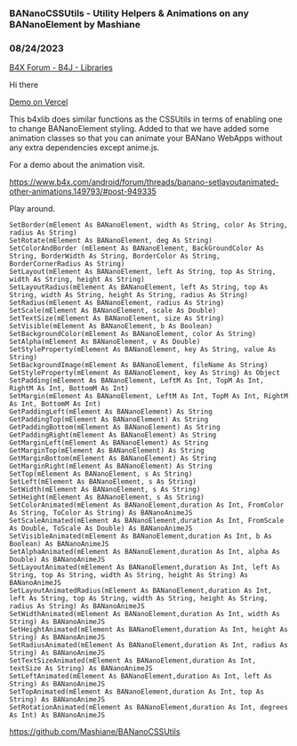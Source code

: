 ### BANanoCSSUtils - Utility Helpers & Animations on any BANanoElement by Mashiane
### 08/24/2023
[B4X Forum - B4J - Libraries](https://www.b4x.com/android/forum/threads/149805/)

Hi there  
  
[Demo on Vercel](https://ba-nano-css-utils.vercel.app/)  
  
This b4xlib does similar functions as the CSSUtils in terms of enabling one to change BANanoElement styling. Added to that we have added some animation classes so that you can animate your BANano WebApps without any extra dependencies except anime.js.  
  
For a demo about the animation visit.  
  
<https://www.b4x.com/android/forum/threads/banano-setlayoutanimated-other-animations.149793/#post-949335>  
  
Play around.  
  

```B4X
SetBorder(mElement As BANanoElement, width As String, color As String, radius As String)  
SetRotate(mElement As BANanoElement, deg As String)  
SetColorAndBorder (mElement As BANanoElement, BackGroundColor As String, BorderWidth As String, BorderColor As String, BorderCornerRadius As String)  
SetLayout(mElement As BANanoElement, left As String, top As String, width As String, height As String)  
SetLayoutRadius(mElement As BANanoElement, left As String, top As String, width As String, height As String, radius As String)  
SetRadius(mElement As BANanoElement, radius As String)  
SetScale(mElement As BANanoElement, scale As Double)  
SetTextSize(mElement As BANanoElement, size As String)  
SetVisible(mElement As BANanoElement, b As Boolean)  
SetBackgroundColor(mElement As BANanoElement, color As String)  
SetAlpha(mElement As BANanoElement, v As Double)  
SetStyleProperty(mElement As BANanoElement, key As String, value As String)  
SetBackgroundImage(mElement As BANanoElement, fileName As String)  
GetStyleProperty(mElement As BANanoElement, key As String) As Object  
SetPadding(mElement As BANanoElement, LeftM As Int, TopM As Int, RightM As Int, BottomM As Int)  
SetMargin(mElement As BANanoElement, LeftM As Int, TopM As Int, RightM As Int, BottomM As Int)  
GetPaddingLeft(mElement As BANanoElement) As String  
GetPaddingTop(mElement As BANanoElement) As String  
GetPaddingBottom(mElement As BANanoElement) As String  
GetPaddingRight(mElement As BANanoElement) As String  
GetMarginLeft(mElement As BANanoElement) As String  
GetMarginTop(mElement As BANanoElement) As String  
GetMarginBottom(mElement As BANanoElement) As String  
GetMarginRight(mElement As BANanoElement) As String  
SetTop(mElement As BANanoElement, s As String)  
SetLeft(mElement As BANanoElement, s As String)  
SetWidth(mElement As BANanoElement, s As String)  
SetHeight(mElement As BANanoElement, s As String)  
SetColorAnimated(mElement As BANanoElement,duration As Int, FromColor As String, ToColor As String) As BANanoAnimeJS  
SetScaleAnimated(mElement As BANanoElement,duration As Int, FromScale As Double, ToScale As Double) As BANanoAnimeJS  
SetVisibleAnimated(mElement As BANanoElement,duration As Int, b As Boolean) As BANanoAnimeJS  
SetAlphaAnimated(mElement As BANanoElement,duration As Int, alpha As Double) As BANanoAnimeJS  
SetLayoutAnimated(mElement As BANanoElement,duration As Int, left As String, top As String, width As String, height As String) As BANanoAnimeJS  
SetLayoutAnimatedRadius(mElement As BANanoElement,duration As Int, left As String, top As String, width As String, height As String, radius As String) As BANanoAnimeJS  
SetWidthAnimated(mElement As BANanoElement,duration As Int, width As String) As BANanoAnimeJS  
SetHeightAnimated(mElement As BANanoElement,duration As Int, height As String) As BANanoAnimeJS  
SetRadiusAnimated(mElement As BANanoElement,duration As Int, radius As String) As BANanoAnimeJS  
SetTextSizeAnimated(mElement As BANanoElement,duration As Int, textSize As String) As BANanoAnimeJS  
SetLeftAnimated(mElement As BANanoElement,duration As Int, left As String) As BANanoAnimeJS  
SetTopAnimated(mElement As BANanoElement,duration As Int, top As String) As BANanoAnimeJS  
SetRotationAnimated(mElement As BANanoElement,duration As Int, degrees As Int) As BANanoAnimeJS
```

  
  
  
<https://github.com/Mashiane/BANanoCSSUtils>